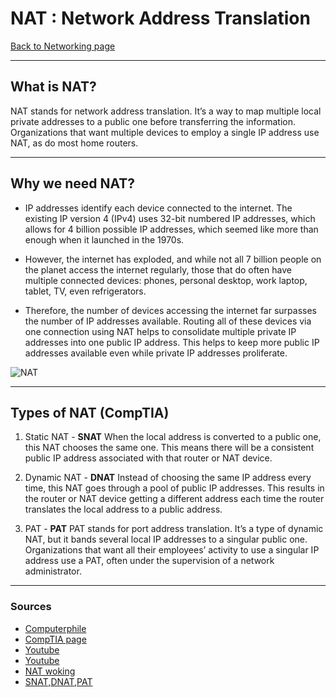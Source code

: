 # NAT : Network Address Translation
[Back to Networking page](index.md)
- --
## What is NAT?
NAT stands for network address translation. It’s a way to map multiple local private addresses to a public one before transferring the information. Organizations that want multiple devices to employ a single IP address use NAT, as do most home routers.
- --
## Why we need NAT?
- IP addresses identify each device connected to the internet. The existing IP version 4 (IPv4) uses 32-bit numbered IP addresses, which allows for 4 billion possible IP addresses, which seemed like more than enough when it launched in the 1970s.

- However, the internet has exploded, and while not all 7 billion people on the planet access the internet regularly, those that do often have multiple connected devices: phones, personal desktop, work laptop, tablet, TV, even refrigerators.

- Therefore, the number of devices accessing the internet far surpasses the number of IP addresses available. Routing all of these devices via one connection using NAT helps to consolidate multiple private IP addresses into one public IP address. This helps to keep more public IP addresses available even while private IP addresses proliferate.

![NAT](https://i0.wp.com/networkustad.com/wp-content/uploads/2019/10/Dynamic-NAT-Configration.png)
- --
## Types of NAT (CompTIA)
1. Static NAT - **SNAT**
When the local address is converted to a public one, this NAT chooses the same one. This means there will be a consistent public IP address associated with that router or NAT device.

2. Dynamic NAT - **DNAT**
Instead of choosing the same IP address every time, this NAT goes through a pool of public IP addresses. This results in the router or NAT device getting a different address each time the router translates the local address to a public address.

3. PAT - **PAT**
PAT stands for port address translation. It’s a type of dynamic NAT, but it bands several local IP addresses to a singular public one. Organizations that want all their employees’ activity to use a singular IP address use a PAT, often under the supervision of a network administrator.

- --
### Sources 
- [Computerphile](https://youtu.be/01ajHxPLxAw)
- [CompTIA page](https://www.comptia.org/content/guides/what-is-network-address-translation)
- [Youtube](https://youtu.be/FTUV0t6JaDA)
- [Youtube](https://youtu.be/47PUj7OSGkA)
- [NAT woking](https://youtu.be/qij5qpHcbBk)
- [SNAT,DNAT,PAT](https://youtu.be/wg8Hosr20yw)